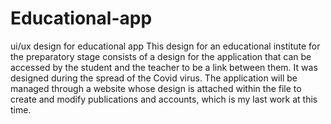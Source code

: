 # Educational-app
ui/ux design for educational app
This design for an educational institute for the preparatory stage consists of a design for the application that can be accessed by the student and the teacher to be a link between them. It was designed during the spread of the Covid virus. The application will be managed through a website whose design is attached within the file to create and modify publications and accounts, which is my last work at this time.
